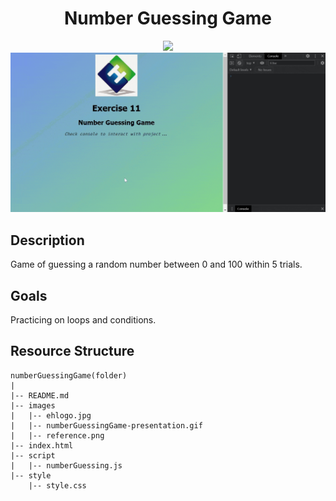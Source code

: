 <div align=center>
	<h1>Number Guessing Game</h1>
</div>

<div align="center">
	<a href="https://ehkarabas.github.io/js-exercises/interactiveJSexercises/numberGuessingGame/">
		<img src="https://img.shields.io/badge/live-%23.svg?&style=for-the-badge&logo=www&logoColor=white%22&color=black">
	</a>
	<br>
	<img src="./images/numberGuessingGame-presentation.gif"/>
</div>

## Description

Game of guessing a random number between 0 and 100 within 5 trials.

## Goals

Practicing on loops and conditions.


## Resource Structure 

```
numberGuessingGame(folder)
|
|-- README.md
|-- images
|   |-- ehlogo.jpg
|   |-- numberGuessingGame-presentation.gif
|   |-- reference.png
|-- index.html
|-- script
|   |-- numberGuessing.js
|-- style
    |-- style.css
```


